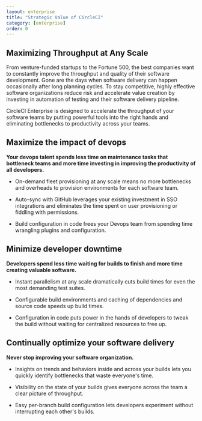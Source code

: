 ```yaml
---
layout: enterprise
title: "Strategic Value of CircleCI"
category: [enterprise]
order: 0
---
```


## Maximizing Throughput at Any Scale
From venture-funded startups to the Fortune 500, the best companies want to constantly improve the throughput and quality of their software development. Gone are the days when software delivery can happen occasionally after long planning cycles. To stay competitive, highly effective software organizations reduce risk and accelerate value creation by investing in automation of testing and their software delivery pipeline.

CircleCI Enterprise is designed to accelerate the throughput of your software teams by putting powerful tools into the right hands and eliminating bottlenecks to productivity across your teams.


## Maximize the impact of devops
**Your devops talent spends less time on maintenance tasks that bottleneck teams and more time investing in improving the productivity of all developers.**

* On-demand fleet provisioning at any scale means no more bottlenecks and overheads to provision environments for each software team.

* Auto-sync with GitHub leverages your existing investment in SSO integrations and eliminates the time spent on user provisioning or fiddling with permissions.

* Build configuration in code frees your Devops team from spending time wrangling plugins and configuration.

## Minimize developer downtime
**Developers spend less time waiting for builds to finish and more time creating valuable software.**

* Instant parallelism at any scale dramatically cuts build times for even the most demanding test suites.

* Configurable build environments and caching of dependencies and source code speeds up build times.

* Configuration in code puts power in the hands of developers to tweak the build without waiting for centralized resources to free up.

## Continually optimize your software delivery
**Never stop improving your software organization.**

* Insights on trends and behaviors inside and across your builds lets you quickly identify bottlenecks that waste everyone's time.

* Visibility on the state of your builds gives everyone across the team a clear picture of throughput.

* Easy per-branch build configuration lets developers experiment without interrupting each other's builds.
